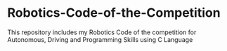 # Robotics-Code-of-the-Competition

This repository includes my Robotics Code of the competition for Autonomous, Driving and Programming Skills using C Language
